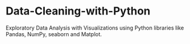 # Data-Cleaning-with-Python
Exploratory Data Analysis with Visualizations using Python libraries like Pandas, NumPy, seaborn and Matplot.
